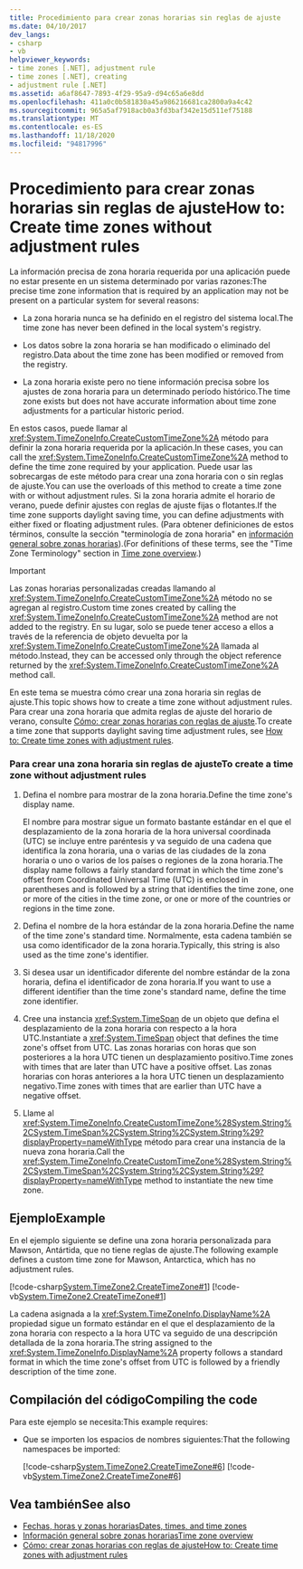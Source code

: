 ```yaml
---
title: Procedimiento para crear zonas horarias sin reglas de ajuste
ms.date: 04/10/2017
dev_langs:
- csharp
- vb
helpviewer_keywords:
- time zones [.NET], adjustment rule
- time zones [.NET], creating
- adjustment rule [.NET]
ms.assetid: a6af8647-7893-4f29-95a9-d94c65a6e8dd
ms.openlocfilehash: 411a0c0b581830a45a986216681ca2800a9a4c42
ms.sourcegitcommit: 965a5af7918acb0a3fd3baf342e15d511ef75188
ms.translationtype: MT
ms.contentlocale: es-ES
ms.lasthandoff: 11/18/2020
ms.locfileid: "94817996"
---
```

# <a name="how-to-create-time-zones-without-adjustment-rules"></a><span data-ttu-id="8f703-102">Procedimiento para crear zonas horarias sin reglas de ajuste</span><span class="sxs-lookup"><span data-stu-id="8f703-102">How to: Create time zones without adjustment rules</span></span>

<span data-ttu-id="8f703-103">La información precisa de zona horaria requerida por una aplicación puede no estar presente en un sistema determinado por varias razones:</span><span class="sxs-lookup"><span data-stu-id="8f703-103">The precise time zone information that is required by an application may not be present on a particular system for several reasons:</span></span>

- <span data-ttu-id="8f703-104">La zona horaria nunca se ha definido en el registro del sistema local.</span><span class="sxs-lookup"><span data-stu-id="8f703-104">The time zone has never been defined in the local system's registry.</span></span>

- <span data-ttu-id="8f703-105">Los datos sobre la zona horaria se han modificado o eliminado del registro.</span><span class="sxs-lookup"><span data-stu-id="8f703-105">Data about the time zone has been modified or removed from the registry.</span></span>

- <span data-ttu-id="8f703-106">La zona horaria existe pero no tiene información precisa sobre los ajustes de zona horaria para un determinado período histórico.</span><span class="sxs-lookup"><span data-stu-id="8f703-106">The time zone exists but does not have accurate information about time zone adjustments for a particular historic period.</span></span>

<span data-ttu-id="8f703-107">En estos casos, puede llamar al <xref:System.TimeZoneInfo.CreateCustomTimeZone%2A> método para definir la zona horaria requerida por la aplicación.</span><span class="sxs-lookup"><span data-stu-id="8f703-107">In these cases, you can call the <xref:System.TimeZoneInfo.CreateCustomTimeZone%2A> method to define the time zone required by your application.</span></span> <span data-ttu-id="8f703-108">Puede usar las sobrecargas de este método para crear una zona horaria con o sin reglas de ajuste.</span><span class="sxs-lookup"><span data-stu-id="8f703-108">You can use the overloads of this method to create a time zone with or without adjustment rules.</span></span> <span data-ttu-id="8f703-109">Si la zona horaria admite el horario de verano, puede definir ajustes con reglas de ajuste fijas o flotantes.</span><span class="sxs-lookup"><span data-stu-id="8f703-109">If the time zone supports daylight saving time, you can define adjustments with either fixed or floating adjustment rules.</span></span> <span data-ttu-id="8f703-110">(Para obtener definiciones de estos términos, consulte la sección "terminología de zona horaria" en [información general sobre zonas horarias](time-zone-overview.md)).</span><span class="sxs-lookup"><span data-stu-id="8f703-110">(For definitions of these terms, see the "Time Zone Terminology" section in [Time zone overview](time-zone-overview.md).)</span></span>

> [!IMPORTANT]
> <span data-ttu-id="8f703-111">Las zonas horarias personalizadas creadas llamando al <xref:System.TimeZoneInfo.CreateCustomTimeZone%2A> método no se agregan al registro.</span><span class="sxs-lookup"><span data-stu-id="8f703-111">Custom time zones created by calling the <xref:System.TimeZoneInfo.CreateCustomTimeZone%2A> method are not added to the registry.</span></span> <span data-ttu-id="8f703-112">En su lugar, solo se puede tener acceso a ellos a través de la referencia de objeto devuelta por la <xref:System.TimeZoneInfo.CreateCustomTimeZone%2A> llamada al método.</span><span class="sxs-lookup"><span data-stu-id="8f703-112">Instead, they can be accessed only through the object reference returned by the <xref:System.TimeZoneInfo.CreateCustomTimeZone%2A> method call.</span></span>

<span data-ttu-id="8f703-113">En este tema se muestra cómo crear una zona horaria sin reglas de ajuste.</span><span class="sxs-lookup"><span data-stu-id="8f703-113">This topic shows how to create a time zone without adjustment rules.</span></span> <span data-ttu-id="8f703-114">Para crear una zona horaria que admita reglas de ajuste del horario de verano, consulte [Cómo: crear zonas horarias con reglas de ajuste](create-time-zones-with-adjustment-rules.md).</span><span class="sxs-lookup"><span data-stu-id="8f703-114">To create a time zone that supports daylight saving time adjustment rules, see [How to: Create time zones with adjustment rules](create-time-zones-with-adjustment-rules.md).</span></span>

### <a name="to-create-a-time-zone-without-adjustment-rules"></a><span data-ttu-id="8f703-115">Para crear una zona horaria sin reglas de ajuste</span><span class="sxs-lookup"><span data-stu-id="8f703-115">To create a time zone without adjustment rules</span></span>

1. <span data-ttu-id="8f703-116">Defina el nombre para mostrar de la zona horaria.</span><span class="sxs-lookup"><span data-stu-id="8f703-116">Define the time zone's display name.</span></span>

   <span data-ttu-id="8f703-117">El nombre para mostrar sigue un formato bastante estándar en el que el desplazamiento de la zona horaria de la hora universal coordinada (UTC) se incluye entre paréntesis y va seguido de una cadena que identifica la zona horaria, una o varias de las ciudades de la zona horaria o uno o varios de los países o regiones de la zona horaria.</span><span class="sxs-lookup"><span data-stu-id="8f703-117">The display name follows a fairly standard format in which the time zone's offset from Coordinated Universal Time (UTC) is enclosed in parentheses and is followed by a string that identifies the time zone, one or more of the cities in the time zone, or one or more of the countries or regions in the time zone.</span></span>

2. <span data-ttu-id="8f703-118">Defina el nombre de la hora estándar de la zona horaria.</span><span class="sxs-lookup"><span data-stu-id="8f703-118">Define the name of the time zone's standard time.</span></span> <span data-ttu-id="8f703-119">Normalmente, esta cadena también se usa como identificador de la zona horaria.</span><span class="sxs-lookup"><span data-stu-id="8f703-119">Typically, this string is also used as the time zone's identifier.</span></span>

3. <span data-ttu-id="8f703-120">Si desea usar un identificador diferente del nombre estándar de la zona horaria, defina el identificador de zona horaria.</span><span class="sxs-lookup"><span data-stu-id="8f703-120">If you want to use a different identifier than the time zone's standard name, define the time zone identifier.</span></span>

4. <span data-ttu-id="8f703-121">Cree una instancia <xref:System.TimeSpan> de un objeto que defina el desplazamiento de la zona horaria con respecto a la hora UTC.</span><span class="sxs-lookup"><span data-stu-id="8f703-121">Instantiate a <xref:System.TimeSpan> object that defines the time zone's offset from UTC.</span></span> <span data-ttu-id="8f703-122">Las zonas horarias con horas que son posteriores a la hora UTC tienen un desplazamiento positivo.</span><span class="sxs-lookup"><span data-stu-id="8f703-122">Time zones with times that are later than UTC have a positive offset.</span></span> <span data-ttu-id="8f703-123">Las zonas horarias con horas anteriores a la hora UTC tienen un desplazamiento negativo.</span><span class="sxs-lookup"><span data-stu-id="8f703-123">Time zones with times that are earlier than UTC have a negative offset.</span></span>

5. <span data-ttu-id="8f703-124">Llame al <xref:System.TimeZoneInfo.CreateCustomTimeZone%28System.String%2CSystem.TimeSpan%2CSystem.String%2CSystem.String%29?displayProperty=nameWithType> método para crear una instancia de la nueva zona horaria.</span><span class="sxs-lookup"><span data-stu-id="8f703-124">Call the <xref:System.TimeZoneInfo.CreateCustomTimeZone%28System.String%2CSystem.TimeSpan%2CSystem.String%2CSystem.String%29?displayProperty=nameWithType> method to instantiate the new time zone.</span></span>

## <a name="example"></a><span data-ttu-id="8f703-125">Ejemplo</span><span class="sxs-lookup"><span data-stu-id="8f703-125">Example</span></span>

<span data-ttu-id="8f703-126">En el ejemplo siguiente se define una zona horaria personalizada para Mawson, Antártida, que no tiene reglas de ajuste.</span><span class="sxs-lookup"><span data-stu-id="8f703-126">The following example defines a custom time zone for Mawson, Antarctica, which has no adjustment rules.</span></span>

[!code-csharp[System.TimeZone2.CreateTimeZone#1](../../../samples/snippets/csharp/VS_Snippets_CLR_System/system.TimeZone2.CreateTimeZone/cs/System.TimeZone2.CreateTimeZone.cs#1)]
[!code-vb[System.TimeZone2.CreateTimeZone#1](../../../samples/snippets/visualbasic/VS_Snippets_CLR_System/system.TimeZone2.CreateTimeZone/vb/System.TimeZone2.CreateTimeZone.vb#1)]

<span data-ttu-id="8f703-127">La cadena asignada a la <xref:System.TimeZoneInfo.DisplayName%2A> propiedad sigue un formato estándar en el que el desplazamiento de la zona horaria con respecto a la hora UTC va seguido de una descripción detallada de la zona horaria.</span><span class="sxs-lookup"><span data-stu-id="8f703-127">The string assigned to the <xref:System.TimeZoneInfo.DisplayName%2A> property follows a standard format in which the time zone's offset from UTC is followed by a friendly description of the time zone.</span></span>

## <a name="compiling-the-code"></a><span data-ttu-id="8f703-128">Compilación del código</span><span class="sxs-lookup"><span data-stu-id="8f703-128">Compiling the code</span></span>

<span data-ttu-id="8f703-129">Para este ejemplo se necesita:</span><span class="sxs-lookup"><span data-stu-id="8f703-129">This example requires:</span></span>

- <span data-ttu-id="8f703-130">Que se importen los espacios de nombres siguientes:</span><span class="sxs-lookup"><span data-stu-id="8f703-130">That the following namespaces be imported:</span></span>

  [!code-csharp[System.TimeZone2.CreateTimeZone#6](../../../samples/snippets/csharp/VS_Snippets_CLR_System/system.TimeZone2.CreateTimeZone/cs/System.TimeZone2.CreateTimeZone.cs#6)]
  [!code-vb[System.TimeZone2.CreateTimeZone#6](../../../samples/snippets/visualbasic/VS_Snippets_CLR_System/system.TimeZone2.CreateTimeZone/vb/System.TimeZone2.CreateTimeZone.vb#6)]

## <a name="see-also"></a><span data-ttu-id="8f703-131">Vea también</span><span class="sxs-lookup"><span data-stu-id="8f703-131">See also</span></span>

- [<span data-ttu-id="8f703-132">Fechas, horas y zonas horarias</span><span class="sxs-lookup"><span data-stu-id="8f703-132">Dates, times, and time zones</span></span>](index.md)
- [<span data-ttu-id="8f703-133">Información general sobre zonas horarias</span><span class="sxs-lookup"><span data-stu-id="8f703-133">Time zone overview</span></span>](time-zone-overview.md)
- [<span data-ttu-id="8f703-134">Cómo: crear zonas horarias con reglas de ajuste</span><span class="sxs-lookup"><span data-stu-id="8f703-134">How to: Create time zones with adjustment rules</span></span>](create-time-zones-with-adjustment-rules.md)
